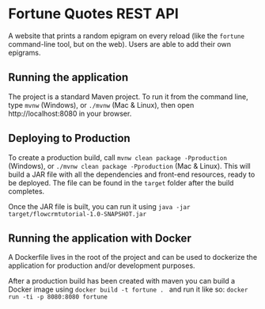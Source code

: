 # Fortune Quotes REST API

A website that prints a random epigram on every reload (like the `fortune` command-line tool, but on the web). 
Users are able to add their own epigrams.

## Running the application

The project is a standard Maven project. To run it from the command line,
type `mvnw` (Windows), or `./mvnw` (Mac & Linux), then open
http://localhost:8080 in your browser.

## Deploying to Production

To create a production build, call `mvnw clean package -Pproduction` (Windows),
or `./mvnw clean package -Pproduction` (Mac & Linux).
This will build a JAR file with all the dependencies and front-end resources,
ready to be deployed. The file can be found in the `target` folder after the build completes.

Once the JAR file is built, you can run it using
`java -jar target/flowcrmtutorial-1.0-SNAPSHOT.jar`

## Running the application with Docker

A Dockerfile lives in the root of the project and can be used to dockerize the application for production and/or development purposes.

After a production build has been created with maven you can build a Docker image using `docker build -t fortune . ` 
and run it like so: `docker run -ti -p 8080:8080 fortune
`

